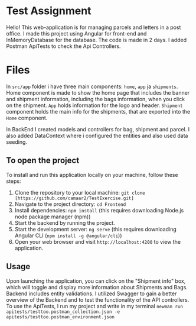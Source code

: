 # Test Assignment 

Hello! This web-application is for managing parcels and letters in a post office. I made this project using Angular for front-end and InMemoryDatabase for the database. The code is made in 2 days. I added Postman ApiTests to check the Api Controllers.

# Files


In `src/app`  folder i have three main components:  `home`,  `app` ja  `shipments`.
Home component is made to show the home page that includes the banner and shipment information, including the bags information, when you click on the shipment. `App` holds information for the logo and header. `Shipment` component holds the main info for the shipments, that are exported into the `Home` component.

In BackEnd I created models and controllers for bag, shipment and parcel. I also added DataContext where i configured the entities and also used data seeding.

## To open the project

To install and run this application locally on your machine, follow these steps:

1. Clone the repository to your local machine: `git clone [https://github.com/camaar2/TestExercise.git]`
2. Navigate to the project directory: `cd Frontend`
3. Install dependencies: `npm install` (this requires downloading Node.js node package manager (npm))
4. Start the backend by running the project.
5. Start the development server: `ng serve` (this requires downloading Angular CLI (`npm install -g @angular/cli`))
6. Open your web browser and visit `http://localhost:4200` to view the application.


## Usage

Upon launching the application, you can click on the "Shipment info" box, which will toggle and display more information about Shipments and Bags. Backend includes entity validations. I utilized Swagger to gain a better overview of the Backend and to test the functionality of the API controllers.
To use the ApiTests, I run my project and write in my terminal `newman run apitests/testtoo.postman_collection.json -e apitests/testtoo.postman_environment.json`
